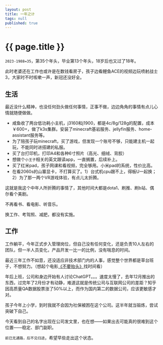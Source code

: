 ```yaml
---
layout: post
title: 一年之计
tags: null
published: true
---
```


{{ page.title }}
===========

`2023-1988=35`，第35个年头，毕业第13个年头，18岁后也又过了18年。

此时老婆还在工作也或许是在数钱看房子，孩子边看鲤鱼ACE的视频边玩喷射战士3，大家时不时咳嗽一声，新冠还没好全。

## 生活

最近没什么精神，也没任何劲头做任何事情，正事不做，边边角角的事情有点儿心情就随便做做。

* 咸鱼收了两台低功耗小主机，j3160和j1900，都是4c/8g/128g的配置，成本￥600+，做了k3s集群。安装了minecraft基岩服务、jellyfin服务、home-assistant服务等。
* 为了陪孩子玩minecraft，买了游戏，但发现一个账号不够，只能建主机一起玩，不能同时进搭建的私服。
* 买了台打印机，打印A4和各种6寸照片（高光、细绒、背胶）
* 想做个`小王子`相关的英文跟读app，一直搁置，后续补上。
* 买了红米pad，孩子网课和看视频，完全够用。小米pad的系统，性价比高。
* 在看2060s的山寨显卡，不打算买了。1）台式机cpu跟不上，得板U一起换；2）为了那一两个VR游戏体验，有点儿太折腾。

这就是我这个中年人所折腾的事情了，其他时间大都是dota1、刷推、刷b站、偶尔看个美剧。

不再看书、看电影、听音乐。

换工作、考驾照、减肥，都没有实施。

## 工作

工作躺平，今年正式步入管理岗位，但自己没有任何变化，还是负责10人左右的团队，但一半人员变化，产品开发一比一的比例，没有喘息的时间。

最近三年工作不如意，还没适应非技术部门内的人事，感觉整个世界都是草台班子，不想努力。（想起个电影[《不要抬头》](https://movie.douban.com/subject/34884712/)找时间看）

年后上班，公司和身边开始有人讨论ChatGPT。。。速度太慢了，去年12月推出的东西，过完年了2月份才有动静，难道这就是传统公司与互联网公司的差距？知乎因高质量QA数据股票涨了50%以上，而作为国内第二的数据公司，应该更敏感才对。

孩子今年上小学，到时我就不会因为社保被困在这个公司。这半年就当锻炼，尝试突破下自己。

今天看到自己的名字出现在公司发文里，也在想——如果出去可能真的很难到这个位置——稳定、部门副职。

`前已无通路，后不见归途`，希望早些走出这个状态。
